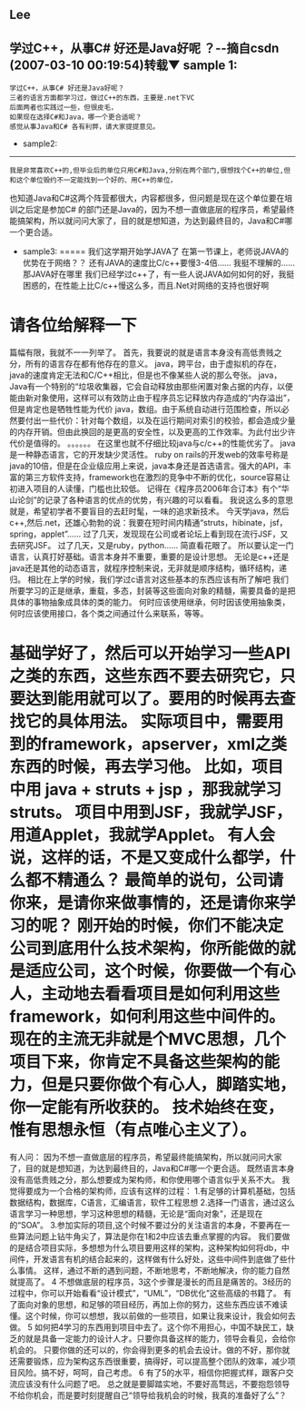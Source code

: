 Lee
------
学过C++，从事C# 好还是Java好呢 ？--摘自csdn (2007-03-10 00:19:54)转载▼
sample 1: 
-----
    学过C++，从事C# 好还是Java好呢？
    三者的语言方面都学习过，做过C++的东西，主要是.net下VC
    后面两者也实践过一些，但很皮毛，
    如果现在选择C#和Java，哪一个更合适呢？
    感觉从事Java和C# 各有利弊，请大家提提意见。

* sample2:
-------
    我是非常喜欢C++的,但毕业后的单位只用C#和Java,分别在两个部门,很想找个C++的单位,但和这个单位毁约不一定能找到一个好的、用C++的单位，
也知道Java和C#这两个阵营都很大，内容都很多，但问题是现在这个单位要在培训之后定是参加C# 的部门还是Java的，因为不想一直做底层的程序员，希望最终能搞架构，所以就问问大家了，目的就是想知道，为达到最终目的，Java和C#哪一个更合适。
* sample3:
=====
    我们这学期开始学JAVA了
在第一节课上，老师说JAVA的优势在于网络？？
还有JAVA的速度比C/c++要慢3-4倍……
我挺不理解的……那JAVA好在哪里
我们已经学过c++了，有一些人说JAVA如何如何的好，我挺困惑的，在性能上比C/c++慢这么多，而且.Net对网络的支持也很好啊

请各位给解释一下
==========================
篇幅有限，我就不一一列举了。
首先，我要说的就是语言本身没有高低贵贱之分，所有的语言存在都有他存在的意义。
java，跨平台，由于虚拟机的存在，java的速度肯定无法和C/C++相比，但是也不像某些人说的那么夸张。
java，Java有一个特别的“垃圾收集器，它会自动释放由那些闲置对象占据的内存，以便能由新对象使用，这样可以有效防止由于程序员忘记释放内存造成的“内存溢出”，但是肯定也是牺牲性能为代价
java，数组。由于系统自动进行范围检查，所以必然要付出一些代价：针对每个数组，以及在运行期间对索引的校验，都会造成少量的内存开销。但由此换回的是更高的安全性，以及更高的工作效率。为此付出少许代价是值得的。
。。。。。。
在这里也就不仔细比较java与c/c++的性能优劣了。
java是一种静态语言，它的开发缺少灵活性。
ruby on rails的开发web的效率号称是java的10倍，但是在企业级应用上来说，java本身还是首选语言。强大的API，丰富的第三方软件支持，framework也在激烈的竞争中不断的优化，source容易让初进入项目的人读懂，门槛也比较低。
记得在《程序员2006年合订本》有个“华山论剑”的记录了各种语言的优点的优势，有兴趣的可以看看。
我说这么多的意思就是，希望初学者不要盲目的去赶时髦，一味的追求新技术。
今天学java，然后c++,然后.net，还雄心勃勃的说：我要在短时间内精通“struts，hibinate，jsf，spring，applet”......
过了几天，发现现在公司或者论坛上看到现在流行JSF，又去研究JSF。
过了几天，又是ruby，python......
简直看花眼了。
所以要认定一门语言，认真打好基础。语言本身并不重要，重要的是设计思想。
无论是c++还是java还是其他的动态语言，就程序控制来说，无非就是顺序结构，循环结构，递归。
相比在上学的时候，我们学过c语言对这些基本的东西应该有所了解吧
我们所要学习的正是继承，重载，多态，封装等这些面向对象的精髓，需要具备的是把具体的事物抽象成具体的类的能力。
何时应该使用继承，何时因该使用抽象类，何时应该使用接口，各个类之间通过什么来联系，等等。

基础学好了，然后可以开始学习一些API之类的东西，这些东西不要去研究它，只要达到能用就可以了。要用的时候再去查找它的具体用法。
实际项目中，需要用到的framework，apserver，xml之类东西的时候，再去学习他。
比如，项目中用 java + struts + jsp ，那我就学习struts。
项目中用到JSF，我就学JSF，用道Applet，我就学Applet。
有人会说，这样的话，不是又变成什么都学，什么都不精通么？
最简单的说句，公司请你来，是请你来做事情的，还是请你来学习的呢？
刚开始的时候，你们不能决定公司到底用什么技术架构，你所能做的就是适应公司，这个时候，你要做一个有心人，主动地去看看项目是如何利用这些framework，如何利用这些中间件的。
现在的主流无非就是个MVC思想，几个项目下来，你肯定不具备这些架构的能力，但是只要你做个有心人，脚踏实地，你一定能有所收获的。
技术始终在变，惟有思想永恒（有点唯心主义了）。
=========================================================
有人问：
因为不想一直做底层的程序员，希望最终能搞架构，所以就问问大家了，目的就是想知道，为达到最终目的，Java和C#哪一个更合适。
既然语言本身没有高低贵贱之分，那么想要成为架构师，和你使用哪个语言似乎关系不大。
我觉得要成为一个合格的架构师，应该有这样的过程：
1.有足够的计算机基础，包括数据结构，数据库，C语言，汇编语言，软件工程思想
2.选择一门语言，通过这么语言学习一种思想，学习这种思想的精髓，无论是“面向对象”，还是现在的“SOA”。
3.参加实际的项目,这个时候不要过分的关注语言的本身，不要再在一些算法问题上钻牛角尖了，算法是你在1和2中应该去重点掌握的内容。
  我们要做的是结合项目实际，多想想为什么项目要用这样的架构，这种架构如何将db，中间件，开发语言有机的结合起来的，这样做有什么好处，这些中间件到底做了些什么事情。
  这样，通过不断的遇到问题，不断地思考，不断地解决，你的能力自然就提高了。
4 不想做底层的程序员，3这个步骤是漫长的而且是痛苦的。3经历的过程中，你可以开始看看“设计模式”，“UML”，“DB优化”这些高级的书籍了。
   有了面向对象的思想，和足够的项目经历，再加上你的努力，这些东西应该不难读懂。这个时候，你可以想想，我以前做的一些项目，如果让我来设计，我会如何去做。
5 如何把4学习的东西用到项目中去了。这个你不用担心，中国不缺民工，缺乏的就是具备一定能力的设计人才。只要你具备这样的能力，领导会看见，会给你机会的。
   只要你做的还可以的，你会得到更多的机会去设计。做的不好，那你就还需要锻炼，应为架构这东西很重要，搞得好，可以提高整个团队的效率，减少项目风险。搞不好，呵呵，自己考虑。
6 有了5的水平，相信你把握式样，跟客户交流应该没有什么问题了吧。
总之就是要脚踏实地，不要好高骛远，不要抱怨领导不给你机会，而是要时刻提醒自己“领导给我机会的时候，我真的准备好了么”？
